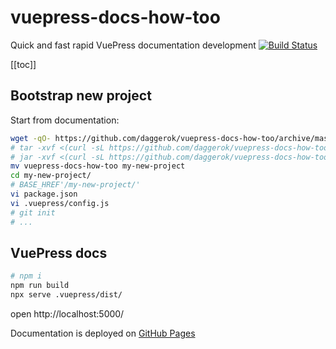 # vuepress-docs-how-too
Quick and fast rapid VuePress documentation development [![Build Status](https://travis-ci.org/daggerok/vuepress-docs-how-too.svg?branch=master)](https://travis-ci.org/daggerok/vuepress-docs-how-too)

[[toc]]

<!--
## Table of Content
* [VuePress docs](#vuepress-docs)
-->

## Bootstrap new project

Start from documentation:

```bash
wget -qO- https://github.com/daggerok/vuepress-docs-how-too/archive/master.zip | tar xvf -
# tar -xvf <(curl -sL https://github.com/daggerok/vuepress-docs-how-too/archive/master.zip)
# jar -xvf <(curl -sL https://github.com/daggerok/vuepress-docs-how-too/archive/master.zip)
mv vuepress-docs-how-too my-new-project
cd my-new-project/
# BASE_HREF'/my-new-project/'
vi package.json
vi .vuepress/config.js
# git init
# ...
```

## VuePress docs

```bash
# npm i
npm run build
npx serve .vuepress/dist/
```

open http://localhost:5000/

Documentation is deployed on [GitHub Pages](https://daggerok.github.io/vuepress-docs-how-too/)
